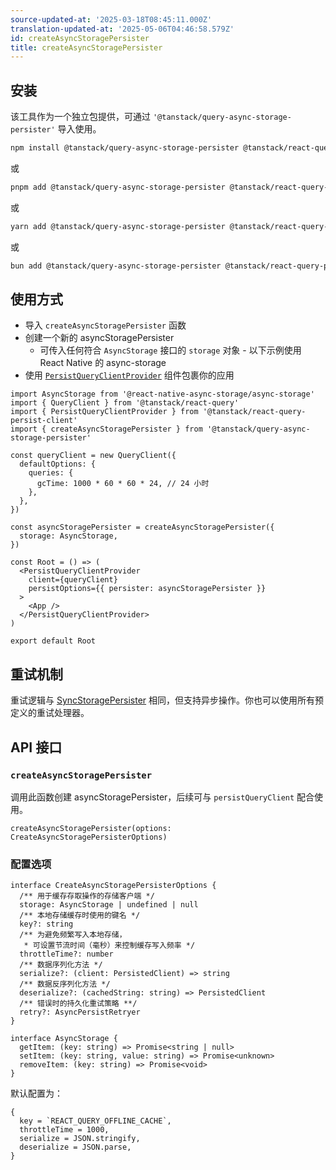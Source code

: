 ```yaml
---
source-updated-at: '2025-03-18T08:45:11.000Z'
translation-updated-at: '2025-05-06T04:46:58.579Z'
id: createAsyncStoragePersister
title: createAsyncStoragePersister
---
```


## 安装

该工具作为一个独立包提供，可通过 `'@tanstack/query-async-storage-persister'` 导入使用。

```bash
npm install @tanstack/query-async-storage-persister @tanstack/react-query-persist-client
```

或

```bash
pnpm add @tanstack/query-async-storage-persister @tanstack/react-query-persist-client
```

或

```bash
yarn add @tanstack/query-async-storage-persister @tanstack/react-query-persist-client
```

或

```bash
bun add @tanstack/query-async-storage-persister @tanstack/react-query-persist-client
```

## 使用方式

- 导入 `createAsyncStoragePersister` 函数
- 创建一个新的 asyncStoragePersister
  - 可传入任何符合 `AsyncStorage` 接口的 `storage` 对象 - 以下示例使用 React Native 的 async-storage
- 使用 [`PersistQueryClientProvider`](./persistQueryClient.md#persistqueryclientprovider) 组件包裹你的应用

```tsx
import AsyncStorage from '@react-native-async-storage/async-storage'
import { QueryClient } from '@tanstack/react-query'
import { PersistQueryClientProvider } from '@tanstack/react-query-persist-client'
import { createAsyncStoragePersister } from '@tanstack/query-async-storage-persister'

const queryClient = new QueryClient({
  defaultOptions: {
    queries: {
      gcTime: 1000 * 60 * 60 * 24, // 24 小时
    },
  },
})

const asyncStoragePersister = createAsyncStoragePersister({
  storage: AsyncStorage,
})

const Root = () => (
  <PersistQueryClientProvider
    client={queryClient}
    persistOptions={{ persister: asyncStoragePersister }}
  >
    <App />
  </PersistQueryClientProvider>
)

export default Root
```

## 重试机制

重试逻辑与 [SyncStoragePersister](./createSyncStoragePersister.md) 相同，但支持异步操作。你也可以使用所有预定义的重试处理器。

## API 接口

### `createAsyncStoragePersister`

调用此函数创建 asyncStoragePersister，后续可与 `persistQueryClient` 配合使用。

```tsx
createAsyncStoragePersister(options: CreateAsyncStoragePersisterOptions)
```

### 配置选项

```tsx
interface CreateAsyncStoragePersisterOptions {
  /** 用于缓存存取操作的存储客户端 */
  storage: AsyncStorage | undefined | null
  /** 本地存储缓存时使用的键名 */
  key?: string
  /** 为避免频繁写入本地存储，
   * 可设置节流时间（毫秒）来控制缓存写入频率 */
  throttleTime?: number
  /** 数据序列化方法 */
  serialize?: (client: PersistedClient) => string
  /** 数据反序列化方法 */
  deserialize?: (cachedString: string) => PersistedClient
  /** 错误时的持久化重试策略 **/
  retry?: AsyncPersistRetryer
}

interface AsyncStorage {
  getItem: (key: string) => Promise<string | null>
  setItem: (key: string, value: string) => Promise<unknown>
  removeItem: (key: string) => Promise<void>
}
```

默认配置为：

```tsx
{
  key = `REACT_QUERY_OFFLINE_CACHE`,
  throttleTime = 1000,
  serialize = JSON.stringify,
  deserialize = JSON.parse,
}
```
